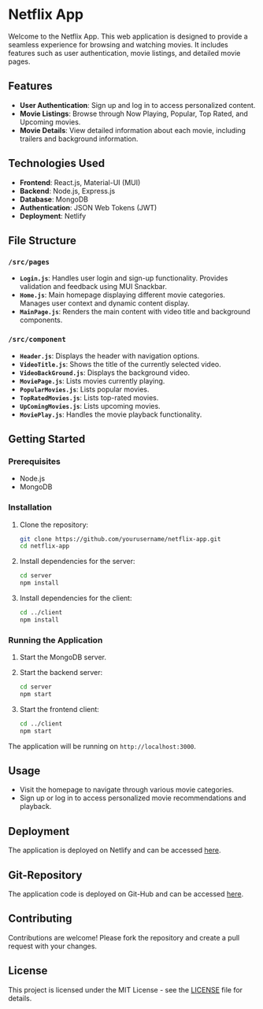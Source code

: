 # Netflix App

Welcome to the Netflix App. This web application is designed to provide a seamless experience for browsing and watching movies. It includes features such as user authentication, movie listings, and detailed movie pages.

## Features

- **User Authentication**: Sign up and log in to access personalized content.
- **Movie Listings**: Browse through Now Playing, Popular, Top Rated, and Upcoming movies.
- **Movie Details**: View detailed information about each movie, including trailers and background information.

## Technologies Used

- **Frontend**: React.js, Material-UI (MUI)
- **Backend**: Node.js, Express.js
- **Database**: MongoDB
- **Authentication**: JSON Web Tokens (JWT)
- **Deployment**: Netlify

## File Structure

### `/src/pages`

- **`Login.js`**: Handles user login and sign-up functionality. Provides validation and feedback using MUI Snackbar.
- **`Home.js`**: Main homepage displaying different movie categories. Manages user context and dynamic content display.
- **`MainPage.js`**: Renders the main content with video title and background components.

### `/src/component`

- **`Header.js`**: Displays the header with navigation options.
- **`VideoTitle.js`**: Shows the title of the currently selected video.
- **`VideoBackGround.js`**: Displays the background video.
- **`MoviePage.js`**: Lists movies currently playing.
- **`PopularMovies.js`**: Lists popular movies.
- **`TopRatedMovies.js`**: Lists top-rated movies.
- **`UpComingMovies.js`**: Lists upcoming movies.
- **`MoviePlay.js`**: Handles the movie playback functionality.

## Getting Started

### Prerequisites

- Node.js
- MongoDB

### Installation

1. Clone the repository:
    ```bash
    git clone https://github.com/yourusername/netflix-app.git
    cd netflix-app
    ```

2. Install dependencies for the server:
    ```bash
    cd server
    npm install
    ```

3. Install dependencies for the client:
    ```bash
    cd ../client
    npm install
    ```

### Running the Application

1. Start the MongoDB server.
2. Start the backend server:
    ```bash
    cd server
    npm start
    ```

3. Start the frontend client:
    ```bash
    cd ../client
    npm start
    ```

The application will be running on `http://localhost:3000`.

## Usage

- Visit the homepage to navigate through various movie categories.
- Sign up or log in to access personalized movie recommendations and playback.

## Deployment

The application is deployed on Netlify and can be accessed [here](https://dazzling-sprinkles-6a38c5.netlify.app/).

## Git-Repository

The application code  is deployed on Git-Hub and can be accessed [here](https://github.com/MDAEJA/Netflix_App.git).

## Contributing

Contributions are welcome! Please fork the repository and create a pull request with your changes.

## License

This project is licensed under the MIT License - see the [LICENSE](LICENSE) file for details.
